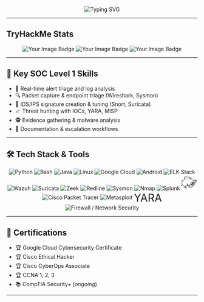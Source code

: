 <!-- ====== DYNAMIC BANNER ====== -->
<p align="center">
  <img src="https://readme-typing-svg.herokuapp.com/?lines=Hi%2C+I%E2%80%99m+Bilal+Azam;IT+Graduate+%40+VAMK;Security+Operations+%7C+Network+Security+%7C+Cloud+Security;Focused+on+real-world+threats.+Skilled+in+turning+logs+into+decisions.&center=true&width=800&height=60&duration=3000&pause=1000" alt="Typing SVG">
</p>

---

##  TryHackMe Stats
<p align="center">
  <img src="https://tryhackme-badges.s3.amazonaws.com/bilalz05.png" alt="Your Image Badge" />
  <img src="https://tryhackme-badges.s3.amazonaws.com/bilalz05.png" alt="Your Image Badge" />
  <img src="https://tryhackme-badges.s3.amazonaws.com/bilalz05.png" alt="Your Image Badge" />


</p>
<p align="center">


---

## 🧠 Key SOC Level 1 Skills
- 🧩 Real-time alert triage and log analysis  
- 🔍 Packet capture & endpoint triage (Wireshark, Sysmon)  
- 🧪 IDS/IPS signature creation & tuning (Snort, Suricata)  
- 📈 Threat hunting with IOCs, YARA, MISP  
- 🕵️ Evidence gathering & malware analysis  
- 🧾 Documentation & escalation workflows  

---

## 🛠️ Tech Stack & Tools

<p align="center">
  <img src="https://cdn.jsdelivr.net/gh/devicons/devicon/icons/python/python-original.svg" title="Python" height="40"/>
  <img src="https://cdn.jsdelivr.net/gh/devicons/devicon/icons/bash/bash-original.svg" title="Bash" height="40"/>
  <img src="https://cdn.jsdelivr.net/gh/devicons/devicon/icons/java/java-original.svg" title="Java" height="40"/>
  <img src="https://cdn.jsdelivr.net/gh/devicons/devicon/icons/linux/linux-original.svg" title="Linux" height="40"/>
  <img src="https://cdn.jsdelivr.net/gh/devicons/devicon/icons/googlecloud/googlecloud-original.svg" title="Google Cloud" height="40"/>
  <img src="https://cdn.jsdelivr.net/gh/devicons/devicon/icons/android/android-original.svg" title="Android" height="40"/>
  <img src="https://cdn.jsdelivr.net/gh/devicons/devicon/icons/elasticsearch/elasticsearch-original.svg" title="ELK Stack" height="40"/>
  
  <img src="https://img.shields.io/badge/Wazuh-blue?logo=wazuh&logoColor=white" title="Wazuh" height="40"/>
  <img src="https://img.shields.io/badge/Suricata-orange?logo=suricata&logoColor=white" title="Suricata" height="40"/>
  <img src="https://img.shields.io/badge/Zeek-black?logo=zeek&logoColor=white" title="Zeek" height="40"/>
  <img src="https://img.shields.io/badge/Redline-red?logo=redhat&logoColor=white" title="Redline" height="40"/>
  <img src="https://img.shields.io/badge/Sysmon-gray?logo=microsoft&logoColor=white" title="Sysmon" height="40"/>
  <img src="https://img.shields.io/badge/Nmap-blue?logo=nmap&logoColor=white" title="Nmap" height="40"/>

  <img src="https://raw.githubusercontent.com/simple-icons/simple-icons/master/icons/splunk.svg" title="Splunk" height="40"/>
  

  <img src="https://raw.githubusercontent.com/simple-icons/simple-icons/master/icons/snort.svg" title="Snort" height="40"/>
  <img src="https://raw.githubusercontent.com/simple-icons/simple-icons/master/icons/cisco.svg" title="Cisco Packet Tracer" height="40"/> 
  <img src="https://raw.githubusercontent.com/simple-icons/simple-icons/master/icons/metasploit.svg" title="Metasploit" height="40"/>
  <span title="YARA Rules" style="font-size: 2em; vertical-align: middle;">YARA</span>
  <img src="https://raw.githubusercontent.com/simple-icons/simple-icons/master/icons/fortinet.svg" title="Firewall / Network Security" height="40"/>


---

## 📜 Certifications
- 🏆 Google Cloud Cybersecurity Certificate  
- 🏆 Cisco Ethical Hacker  
- 🏆 Cisco CyberOps Associate  
- 🏆 CCNA 1, 2, 3  
- 📚 CompTIA Security+ (*ongoing*)  


---


